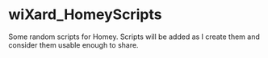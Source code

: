 # wiXard_HomeyScripts
Some random scripts for Homey.
Scripts will be added as I create them and consider them usable enough to share.
